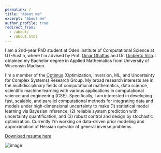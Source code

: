 ```yaml
---
permalink: /
title: "About me"
excerpt: "About me"
author_profile: true
redirect_from: 
  - /about/
  - /about.html
---
```


<!-- Google tag (gtag.js) -->
<script async src="https://www.googletagmanager.com/gtag/js?id=G-306H6E2400"></script>
<script>
  window.dataLayer = window.dataLayer || [];
  function gtag(){dataLayer.push(arguments);}
  gtag('js', new Date());

  gtag('config', 'G-306H6E2400');
</script>

I am a 2nd-year PhD student at Oden Institute of Computational Science at UT-Austin, where I'm advised by Prof. [Omar Ghattas](https://users.oden.utexas.edu/~omar/) and Dr. [Umberto Villa](https://uvilla.github.io). I obtained my Bachelor degree in Applied Mathematics from University of Wisconsin Madison. 

I'm a member of the [Optimus](https://oden.utexas.edu/research/centers-and-groups/optimus/) (Optimization, Inversion, ML, and Uncertainty for Complex Systems) Research Group. My broad research interests are in the multidisciplinary fields of computational mathematics, data science, scientific machine learning with various applications in computational science and engineering (CSE). Specifically, I am interested in developing fast, scalable, and parallel computational methods for integrating data and models under high-dimensional uncertainty to make (1) statistical model learning via Bayesian inference, (2) reliable system prediction with uncertainty quantification, and (3) robust control and design by stochastic optimization.
Currently I'm working on data-driven prior modeling and  approximation of Hessian operator of general inverse problems. 



[Download resume here](https://Zzhang793.github.io/files/resume.pdf)


![image](https://Zzhang793.github.io/images/oden.png)

<!-- A data-driven personal website -->
<!-- ====== -->



